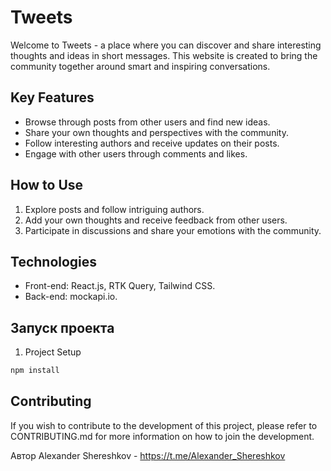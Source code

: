 # Tweets

Welcome to Tweets - a place where you can discover and share interesting thoughts and ideas in short
messages. This website is created to bring the community together around smart and inspiring
conversations.

## Key Features

- Browse through posts from other users and find new ideas.
- Share your own thoughts and perspectives with the community.
- Follow interesting authors and receive updates on their posts.
- Engage with other users through comments and likes.

## How to Use

1. Explore posts and follow intriguing authors.
2. Add your own thoughts and receive feedback from other users.
3. Participate in discussions and share your emotions with the community.

## Technologies

- Front-end: React.js, RTK Query, Tailwind CSS.
- Back-end: mockapi.io.

## Запуск проекта

1. Project Setup

```bash
npm install
```

## Contributing
 If you wish to contribute to the development of this project, please refer to
CONTRIBUTING.md for more information on how to join the development.

Автор Alexander Shereshkov - https://t.me/Alexander_Shereshkov
